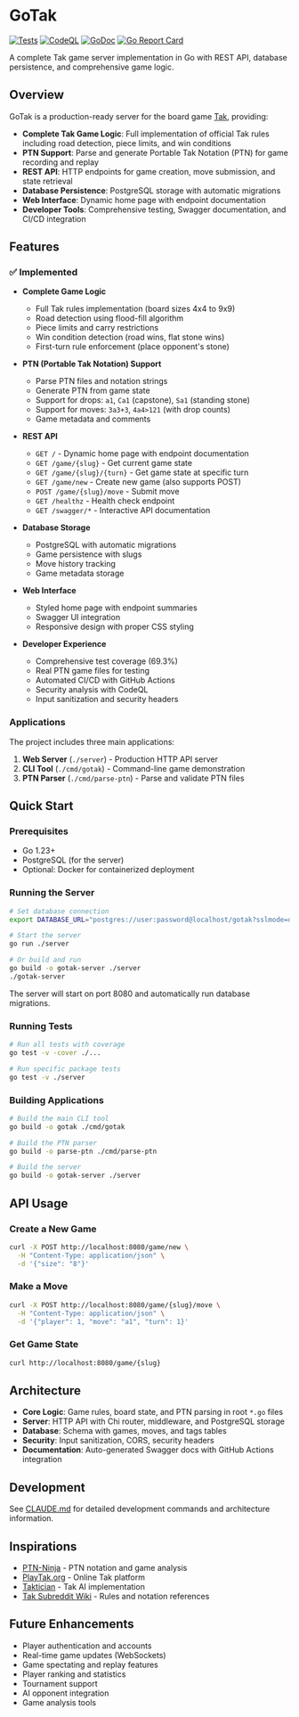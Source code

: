 # GoTak

[![Tests](https://github.com/icco/gotak/actions/workflows/test.yml/badge.svg)](https://github.com/icco/gotak/actions/workflows/test.yml) [![CodeQL](https://github.com/icco/gotak/actions/workflows/codeql-analysis.yml/badge.svg)](https://github.com/icco/gotak/actions/workflows/codeql-analysis.yml) [![GoDoc](https://godoc.org/github.com/icco/gotak?status.svg)](https://godoc.org/github.com/icco/gotak) [![Go Report Card](https://goreportcard.com/badge/github.com/icco/gotak)](https://goreportcard.com/report/github.com/icco/gotak)

A complete Tak game server implementation in Go with REST API, database persistence, and comprehensive game logic.

## Overview

GoTak is a production-ready server for the board game [Tak](https://en.wikipedia.org/wiki/Tak_(game)), providing:

- **Complete Tak Game Logic**: Full implementation of official Tak rules including road detection, piece limits, and win conditions
- **PTN Support**: Parse and generate Portable Tak Notation (PTN) for game recording and replay
- **REST API**: HTTP endpoints for game creation, move submission, and state retrieval
- **Database Persistence**: PostgreSQL storage with automatic migrations
- **Web Interface**: Dynamic home page with endpoint documentation
- **Developer Tools**: Comprehensive testing, Swagger documentation, and CI/CD integration

## Features

### ✅ Implemented

- **Complete Game Logic**
  - Full Tak rules implementation (board sizes 4x4 to 9x9)
  - Road detection using flood-fill algorithm
  - Piece limits and carry restrictions
  - Win condition detection (road wins, flat stone wins)
  - First-turn rule enforcement (place opponent's stone)

- **PTN (Portable Tak Notation) Support**
  - Parse PTN files and notation strings
  - Generate PTN from game state
  - Support for drops: `a1`, `Ca1` (capstone), `Sa1` (standing stone)
  - Support for moves: `3a3+3`, `4a4>121` (with drop counts)
  - Game metadata and comments

- **REST API**
  - `GET /` - Dynamic home page with endpoint documentation
  - `GET /game/{slug}` - Get current game state
  - `GET /game/{slug}/{turn}` - Get game state at specific turn
  - `GET /game/new` - Create new game (also supports POST)
  - `POST /game/{slug}/move` - Submit move
  - `GET /healthz` - Health check endpoint
  - `GET /swagger/*` - Interactive API documentation

- **Database Storage**
  - PostgreSQL with automatic migrations
  - Game persistence with slugs
  - Move history tracking
  - Game metadata storage

- **Web Interface**
  - Styled home page with endpoint summaries
  - Swagger UI integration
  - Responsive design with proper CSS styling

- **Developer Experience**
  - Comprehensive test coverage (69.3%)
  - Real PTN game files for testing
  - Automated CI/CD with GitHub Actions
  - Security analysis with CodeQL
  - Input sanitization and security headers

### Applications

The project includes three main applications:

1. **Web Server** (`./server`) - Production HTTP API server
2. **CLI Tool** (`./cmd/gotak`) - Command-line game demonstration
3. **PTN Parser** (`./cmd/parse-ptn`) - Parse and validate PTN files

## Quick Start

### Prerequisites

- Go 1.23+
- PostgreSQL (for the server)
- Optional: Docker for containerized deployment

### Running the Server

```bash
# Set database connection
export DATABASE_URL="postgres://user:password@localhost/gotak?sslmode=disable"

# Start the server
go run ./server

# Or build and run
go build -o gotak-server ./server
./gotak-server
```

The server will start on port 8080 and automatically run database migrations.

### Running Tests

```bash
# Run all tests with coverage
go test -v -cover ./...

# Run specific package tests
go test -v ./server
```

### Building Applications

```bash
# Build the main CLI tool
go build -o gotak ./cmd/gotak

# Build the PTN parser
go build -o parse-ptn ./cmd/parse-ptn

# Build the server
go build -o gotak-server ./server
```

## API Usage

### Create a New Game

```bash
curl -X POST http://localhost:8080/game/new \
  -H "Content-Type: application/json" \
  -d '{"size": "8"}'
```

### Make a Move

```bash
curl -X POST http://localhost:8080/game/{slug}/move \
  -H "Content-Type: application/json" \
  -d '{"player": 1, "move": "a1", "turn": 1}'
```

### Get Game State

```bash
curl http://localhost:8080/game/{slug}
```

## Architecture

- **Core Logic**: Game rules, board state, and PTN parsing in root `*.go` files
- **Server**: HTTP API with Chi router, middleware, and PostgreSQL storage
- **Database**: Schema with games, moves, and tags tables
- **Security**: Input sanitization, CORS, security headers
- **Documentation**: Auto-generated Swagger docs with GitHub Actions integration

## Development

See [CLAUDE.md](./CLAUDE.md) for detailed development commands and architecture information.

## Inspirations

- [PTN-Ninja](https://github.com/gruppler/PTN-Ninja) - PTN notation and game analysis
- [PlayTak.org](http://playtak.org) - Online Tak platform
- [Taktician](https://github.com/nelhage/taktician) - Tak AI implementation
- [Tak Subreddit Wiki](https://www.reddit.com/r/Tak/wiki/) - Rules and notation references

## Future Enhancements

- Player authentication and accounts
- Real-time game updates (WebSockets)
- Game spectating and replay features
- Player ranking and statistics
- Tournament support
- AI opponent integration
- Game analysis tools
